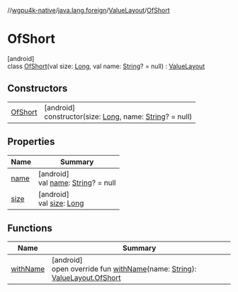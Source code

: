 //[wgpu4k-native](../../../../index.md)/[java.lang.foreign](../../index.md)/[ValueLayout](../index.md)/[OfShort](index.md)

# OfShort

[android]\
class [OfShort](index.md)(val size: [Long](https://kotlinlang.org/api/core/kotlin-stdlib/kotlin/-long/index.html), val name: [String](https://kotlinlang.org/api/core/kotlin-stdlib/kotlin/-string/index.html)? = null) : [ValueLayout](../index.md)

## Constructors

| | |
|---|---|
| [OfShort](-of-short.md) | [android]<br>constructor(size: [Long](https://kotlinlang.org/api/core/kotlin-stdlib/kotlin/-long/index.html), name: [String](https://kotlinlang.org/api/core/kotlin-stdlib/kotlin/-string/index.html)? = null) |

## Properties

| Name | Summary |
|---|---|
| [name](../name.md) | [android]<br>val [name](../name.md): [String](https://kotlinlang.org/api/core/kotlin-stdlib/kotlin/-string/index.html)? = null |
| [size](../size.md) | [android]<br>val [size](../size.md): [Long](https://kotlinlang.org/api/core/kotlin-stdlib/kotlin/-long/index.html) |

## Functions

| Name | Summary |
|---|---|
| [withName](with-name.md) | [android]<br>open override fun [withName](with-name.md)(name: [String](https://kotlinlang.org/api/core/kotlin-stdlib/kotlin/-string/index.html)): [ValueLayout.OfShort](index.md) |